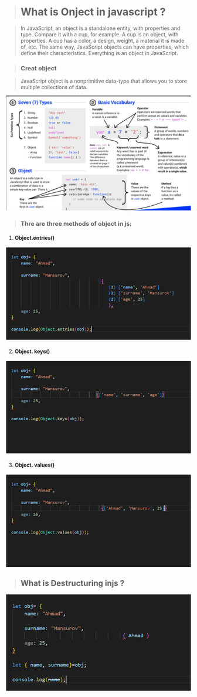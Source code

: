 ># What is Onject in javascript ?

 >In JavaScript, an object is a standalone entity, with properties and type. Compare it with a cup, for example. A cup is an object, with properties. A cup has a color, a design, weight, a material it is made of, etc. The same way, JavaScript objects can have properties, which define their characteristics.
Everything is an object in JavaScript.

> ### Creat object 

 >JavaScript object is a nonprimitive data-type that allows you to 
store multiple collections of data.

![](/images/Screenshot_7.png)


> ### Thre are three methods of object in js:

1. #### Object.entries()

![](/images/Screenshot_8.png)


2. #### Object. keys()

![](/images/Screenshot_9.png)


3. #### Object. values() 

![](/images/Screenshot_10.png)

> ## What is Destructuring injs ?

 ![](/images/Screenshot_12.png)
